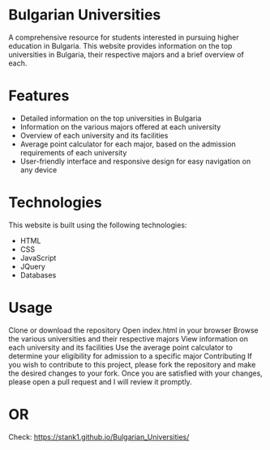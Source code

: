 # Bulgarian Universities

A comprehensive resource for students interested in pursuing higher education in Bulgaria. This website provides information on the top universities in Bulgaria, their respective majors and a brief overview of each.

# Features
- Detailed information on the top universities in Bulgaria
- Information on the various majors offered at each university
- Overview of each university and its facilities
- Average point calculator for each major, based on the admission requirements of each university
- User-friendly interface and responsive design for easy navigation on any device
# Technologies
This website is built using the following technologies:

- HTML
- CSS
- JavaScript
- JQuery
- Databases
# Usage
Clone or download the repository
Open index.html in your browser
Browse the various universities and their respective majors
View information on each university and its facilities
Use the average point calculator to determine your eligibility for admission to a specific major
Contributing
If you wish to contribute to this project, please fork the repository and make the desired changes to your fork. Once you are satisfied with your changes, please open a pull request and I will review it promptly.
# OR 
Check: https://stank1.github.io/Bulgarian_Universities/
